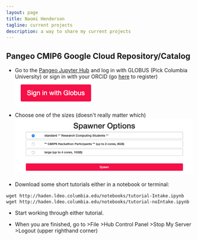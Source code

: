 ```yaml
---
layout: page
title: Naomi Henderson
tagline: current projects
description: a way to share my current projects
---
```


## Pangeo CMIP6 Google Cloud Repository/Catalog

- Go to the [Pangeo Jupyter Hub](https://ocean.pangeo.io) and log in with GLOBUS (Pick Columbia University) or sign in with your ORCID (go [here](https://orcid.org/register) to register)
![Globus](assets/Globus.png)

- Choose one of the sizes (doesn't really matter which)
![Spawner Choices](assets/SpawnerOptions.png)

- Download some short tutorials either in a notebook or terminal:

``` 
wget http://haden.ldeo.columbia.edu/notebooks/tutorial-Intake.ipynb
wget http://haden.ldeo.columbia.edu/notebooks/tutorial-noIntake.ipynb
```

- Start working through either tutorial.


- When you are finished, go to >File >Hub Control Panel >Stop My Server >Logout (upper righthand corner)
